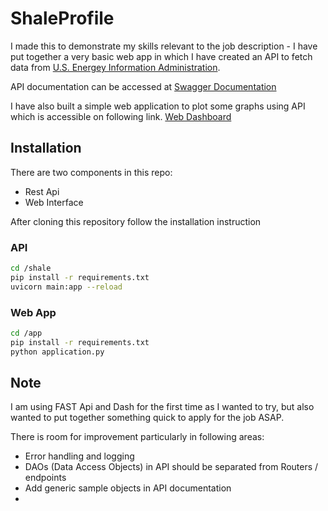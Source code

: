 # ShaleProfile

I made this to demonstrate my skills relevant to the job description - I have put together a very basic web app in which I have created an API to fetch data from [U.S. Energey Information Administration](https://www.eia.gov/dnav/ng/ng_prod_shalegas_s1_a.htm). 

API documentation can be accessed at [Swagger Documentation](https://shale-gas-production.deta.dev/docs)

I have also built a simple web application to plot some graphs using API which is accessible on following link. [Web Dashboard](http://shaleprofile.eu-central-1.elasticbeanstalk.com/)


## Installation

There are two components in this repo:
- Rest Api
- Web Interface

After cloning this repository follow the installation instruction

### API 
```bash
cd /shale 
pip install -r requirements.txt
uvicorn main:app --reload
```

### Web App
```bash
cd /app 
pip install -r requirements.txt
python application.py
```

## Note
I am using FAST Api and Dash for the first time as I wanted to try, but also wanted to put together something quick to apply for the job ASAP.

There is room for improvement particularly in following areas:
- Error handling and logging
- DAOs (Data Access Objects) in API should be separated from Routers / endpoints
- Add generic sample objects in API documentation
- 
